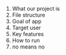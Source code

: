 1. What our project is
2. File structure
3. Goal of app
4. Target user
5. Key features
6. How to run
7. no means no